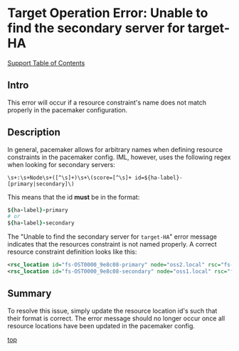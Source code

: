 # Target Operation Error: Unable to find the secondary server for **target-HA**

[Support Table of Contents](TOC.md)

## Intro

This error will occur if a resource constraint's name does not match properly in the pacemaker configuration.

## Description

In general, pacemaker allows for arbitrary names when defining resource constraints in the pacemaker config. IML, however, uses the following regex when looking for secondary servers:

```regex
\s+:\s+Node\s+([^\s]+)\s+\(score=[^\s]+ id=${ha-label}-[primary|secondary]\)
```

This means that the id **must** be in the format:

```ruby
${ha-label}-primary
# or
${ha-label}-secondary
```

The "Unable to find the secondary server for `target-HA`" error message indicates that the resources constraint is not named properly. A correct resource constraint definition looks like this:

```xml
<rsc_location id="fs-OST0000_9e8c08-primary" node="oss2.local" rsc="fs-OST0000_9e8c08" score="20"/>
<rsc_location id="fs-OST0000_9e8c08-secondary" node="oss1.local" rsc="fs-OST0000_9e8c08" score="10"/>
```

## Summary

To resolve this issue, simply update the resource location id's such that their format is correct. The error message should no longer occur once all resource locations have been updated in the pacemaker config.

[top](#target-operation-error-unable-to-find-the-secondary-server-for-target-ha)

